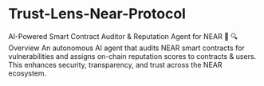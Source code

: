 # Trust-Lens-Near-Protocol
AI-Powered Smart Contract Auditor &amp; Reputation Agent for NEAR 🚀 🔍 Overview An autonomous AI agent that audits NEAR smart contracts for vulnerabilities and assigns on-chain reputation scores to contracts &amp; users. This enhances security, transparency, and trust across the NEAR ecosystem.
